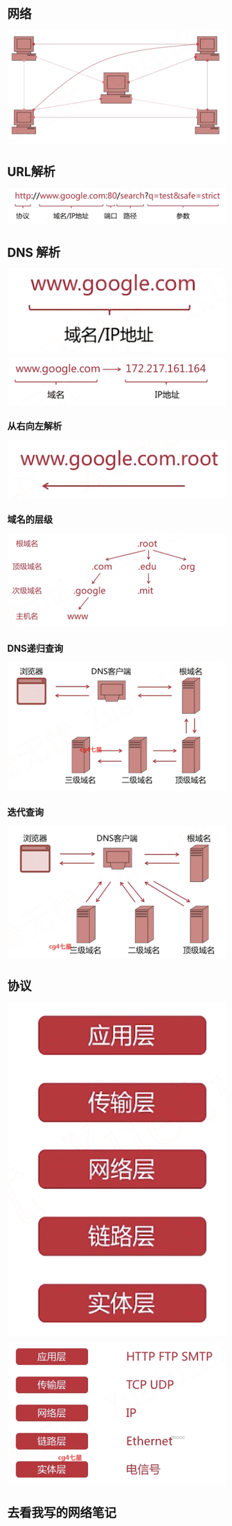 # 网络

![](image/Pasted%20image%2020220210152836.png)

# URL解析

![](image/Pasted%20image%2020220210153033.png)

# DNS 解析

![](image/Pasted%20image%2020220210153101.png)

![](image/Pasted%20image%2020220210153154.png)

## 从右向左解析

![](image/Pasted%20image%2020220210153445.png)

## 域名的层级

![](image/Pasted%20image%2020220210153532.png)

## DNS递归查询

![](image/Pasted%20image%2020220210153615.png) 

## 迭代查询

![](image/Pasted%20image%2020220210153707.png)

# 协议

![](image/Pasted%20image%2020220210153801.png)

![](image/Pasted%20image%2020220210153844.png)

# 去看我写的网络笔记
